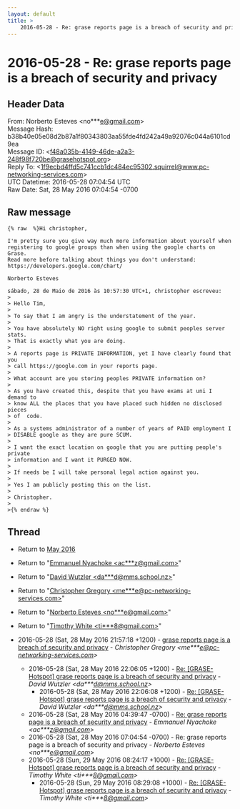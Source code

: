 ```yaml
---
layout: default
title: >
    2016-05-28 - Re: grase reports page is a breach of security and privacy
---
```


# 2016-05-28 - Re: grase reports page is a breach of security and privacy

## Header Data

From: Norberto Esteves \<no***e@gmail.com\><br>
Message Hash: b38b40e05e08d2b87a1f80343803aa55fde4fd242a49a92076c044a6101cd9ea<br>
Message ID: \<f48a035b-4149-46de-a2a3-248f98f720be@grasehotspot.org\><br>
Reply To: \<1f9ecbd4ffd5c741ccb1dc484ec95302.squirrel@www.pc-networking-services.com\><br>
UTC Datetime: 2016-05-28 07:04:54 UTC<br>
Raw Date: Sat, 28 May 2016 07:04:54 -0700<br>

## Raw message

```
{% raw  %}Hi christopher,

I'm pretty sure you give way much more information about yourself when 
registering to google groups than when using the google charts on Grase.
Read more before talking about things you don't understand: 
https://developers.google.com/chart/

Norberto Esteves

sábado, 28 de Maio de 2016 às 10:57:30 UTC+1, christopher escreveu:
>
> Hello Tim, 
>
> To say that I am angry is the understatement of the year. 
>
> You have absolutely NO right using google to submit peoples server stats. 
> That is exactly what you are doing. 
>
> A reports page is PRIVATE INFORMATION, yet I have clearly found that you 
> call https://google.com in your reports page. 
>
> What account are you storing peoples PRIVATE information on? 
>
> As you have created this, despite that you have exams at uni I demand to 
> know ALL the places that you have placed such hidden no disclosed pieces 
> of  code. 
>
> As a systems administrator of a number of years of PAID employment I 
> DISABLE google as they are pure SCUM. 
>
> I want the exact location on google that you are putting people's private 
> information and I want it PURGED NOW. 
>
> If needs be I will take personal legal action against you. 
>
> Yes I am publicly posting this on the list. 
>
> Christopher. 
>
>{% endraw %}
```

## Thread

+ Return to [May 2016](/archive/2016/05)

+ Return to "[Emmanuel Nyachoke <ac***z<span>@</span>gmail.com>](/authors/ac___z_at_gmail_com)"
+ Return to "[David Wutzler <da***d<span>@</span>mms.school.nz>](/authors/da___d_at_mms_school_nz)"
+ Return to "[Christopher Gregory <me***e<span>@</span>pc-networking-services.com>](/authors/me___e_at_pcnetworkingservices_com)"
+ Return to "[Norberto Esteves <no***e<span>@</span>gmail.com>](/authors/no___e_at_gmail_com)"
+ Return to "[Timothy White <ti***8<span>@</span>gmail.com>](/authors/ti___8_at_gmail_com)"

+ 2016-05-28 (Sat, 28 May 2016 21:57:18 +1200) - [grase reports page is a breach of security and privacy](/archive/2016/05/f4e6c4c60021f171417bafc1fac8f47624ba8084a880248dd10cdf6c613e0834) - _Christopher Gregory \<me***e@pc-networking-services.com\>_
  + 2016-05-28 (Sat, 28 May 2016 22:06:05 +1200) - [Re: [GRASE-Hotspot] grase reports page is a breach of security and privacy](/archive/2016/05/500dfe27811e9c81c8f592334f1c9c9eb485e3a1f0daed2b336fbf06f6048745) - _David Wutzler \<da***d@mms.school.nz\>_
    + 2016-05-28 (Sat, 28 May 2016 22:06:08 +1200) - [Re: [GRASE-Hotspot] grase reports page is a breach of security and privacy](/archive/2016/05/5625151fd074da24820f98c3f052c473f99d7e86b71252ad5624a9c70f0d8050) - _David Wutzler \<da***d@mms.school.nz\>_
  + 2016-05-28 (Sat, 28 May 2016 04:39:47 -0700) - [Re: grase reports page is a breach of security and privacy](/archive/2016/05/463016f911a88bcaf31b9d1cf742ca462a37333d011059b5a13554b4fc409e31) - _Emmanuel Nyachoke \<ac***z@gmail.com\>_
  + 2016-05-28 (Sat, 28 May 2016 07:04:54 -0700) - Re: grase reports page is a breach of security and privacy - _Norberto Esteves \<no***e@gmail.com\>_
  + 2016-05-28 (Sun, 29 May 2016 08:24:17 +1000) - [Re: [GRASE-Hotspot] grase reports page is a breach of security and privacy](/archive/2016/05/b3e8f33a9c01acb1b8ad42719da22afafa0c267edf3b995cde17be1a86b6af69) - _Timothy White \<ti***8@gmail.com\>_
    + 2016-05-28 (Sun, 29 May 2016 08:29:08 +1000) - [Re: [GRASE-Hotspot] grase reports page is a breach of security and privacy](/archive/2016/05/582e93d6c93c8779d9cba2d1b0e5f27b5c63703a99bdc440097a76a1de5ee7a9) - _Timothy White \<ti***8@gmail.com\>_

